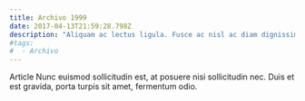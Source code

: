 ```yaml
---
title: Archivo 1999
date: 2017-04-13T21:59:28.798Z
description: "Aliquam ac lectus ligula. Fusce ac nisl ac diam dignissim imperdiet."
#tags:
#  - Archivo
---
```


Article Nunc euismod sollicitudin est, at posuere nisi sollicitudin nec. Duis et est gravida, porta turpis sit amet, fermentum odio.
